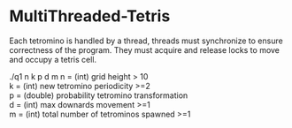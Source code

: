 # MultiThreaded-Tetris

Each tetromino is handled by a thread, threads must synchronize to ensure correctness of the program. 
They must acquire and release locks to move and occupy a tetris cell.

./q1 n k p d m
n = (int) grid height     > 10  </br>
k = (int) new tetromino periodicity     >=2</br>
p = (double) probability tetromino transformation </br>
d = (int) max downards movement       >=1</br>
m = (int) total number of tetrominos spawned    >=1</br>
